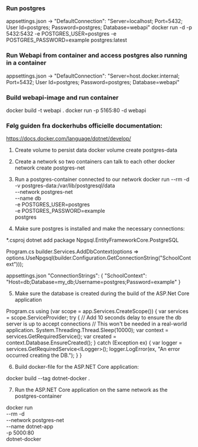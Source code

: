### Run postgres
appsettings.json -> "DefaultConnection": "Server=localhost; Port=5432; User Id=postgres; Password=postgres; Database=webapi"
docker run -d -p 5432:5432 -e POSTGRES_USER=postgres -e POSTGRES_PASSWORD=example postgres:latest

### Run Webapi from container and access postgres also running in a container
appsettings.json -> "DefaultConnection": "Server=host.docker.internal; Port=5432; User Id=postgres; Password=postgres; Database=webapi"
### Build webapi-image and run container
docker build -t webapi .
docker run -p 5165:80 -d webapi


### Følg guiden fra dockerhubs officielle documentation:
https://docs.docker.com/language/dotnet/develop/
1. Create volume to persist data
docker volume create postgres-data

2. Create a network so two containers can talk to each other
docker network create postgres-net

3. Run a postgres-container connected to our network
docker run --rm -d -v postgres-data:/var/lib/postgresql/data \
  --network postgres-net \
  --name db \
  -e POSTGRES_USER=postgres \
  -e POSTGRES_PASSWORD=example \
  postgres

4. Make sure postgres is installed and make the necessary connections:

*.csproj
dotnet add package Npgsql.EntityFrameworkCore.PostgreSQL

Program.cs
builder.Services.AddDbContext<SchoolContext>(options =>
   options.UseNpgsql(builder.Configuration.GetConnectionString("SchoolContext")));

appsettings.json
"ConnectionStrings": {
       "SchoolContext": "Host=db;Database=my_db;Username=postgres;Password=example"
   }

5. Make sure the database is created during the build of the ASP.Net Core application

Program.cs
using (var scope = app.Services.CreateScope())
{
    var services = scope.ServiceProvider;
    try
    {
        // Add 10 seconds delay to ensure the db server is up to accept connections
        // This won't be needed in a real-world application.
        System.Threading.Thread.Sleep(10000);
        var context = services.GetRequiredService<DataContext>();
        var created = context.Database.EnsureCreated();
    }
    catch (Exception ex)
    {
        var logger = services.GetRequiredService<ILogger<Program>>();
        logger.LogError(ex, "An error occurred creating the DB.");
    }
}

6. Build docker-file for the ASP.NET Core application:

docker build --tag dotnet-docker .

7. Run the ASP.NET Core application on the same network as the postgres-container

docker run \
  --rm -d \
  --network postgres-net \
  --name dotnet-app \
  -p 5000:80 \
  dotnet-docker


